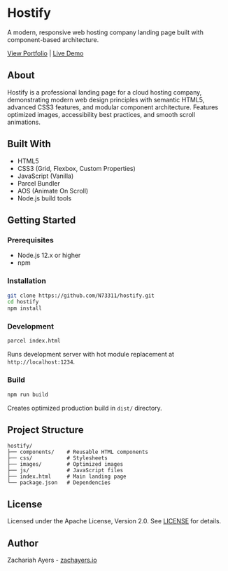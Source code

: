 # Hostify

A modern, responsive web hosting company landing page built with component-based architecture.

[View Portfolio](https://zachayers.io) | [Live Demo](https://www.hostify.zachayers.io)

## About

Hostify is a professional landing page for a cloud hosting company, demonstrating modern web design principles with semantic HTML5, advanced CSS3 features, and modular component architecture. Features optimized images, accessibility best practices, and smooth scroll animations.

## Built With

- HTML5
- CSS3 (Grid, Flexbox, Custom Properties)
- JavaScript (Vanilla)
- Parcel Bundler
- AOS (Animate On Scroll)
- Node.js build tools

## Getting Started

### Prerequisites

- Node.js 12.x or higher
- npm

### Installation

```bash
git clone https://github.com/N73311/hostify.git
cd hostify
npm install
```

### Development

```bash
parcel index.html
```

Runs development server with hot module replacement at `http://localhost:1234`.

### Build

```bash
npm run build
```

Creates optimized production build in `dist/` directory.

## Project Structure

```
hostify/
├── components/    # Reusable HTML components
├── css/           # Stylesheets
├── images/        # Optimized images
├── js/            # JavaScript files
├── index.html     # Main landing page
└── package.json   # Dependencies
```

## License

Licensed under the Apache License, Version 2.0. See [LICENSE](LICENSE) for details.

## Author

Zachariah Ayers - [zachayers.io](https://zachayers.io)